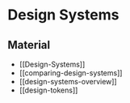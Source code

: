 # Design Systems

## Material

- [[Design-Systems]]
- [[comparing-design-systems]]
- [[design-systems-overview]]
- [[design-tokens]]
